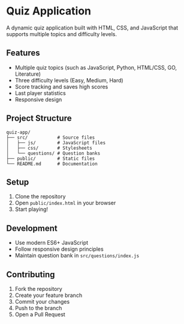 # Quiz Application

A dynamic quiz application built with HTML, CSS, and JavaScript that supports multiple topics and difficulty levels.

## Features

- Multiple quiz topics (such as JavaScript, Python, HTML/CSS, GO, Literature)
- Three difficulty levels (Easy, Medium, Hard)
- Score tracking and saves high scores
- Last player statistics
- Responsive design

## Project Structure

```
quiz-app/
├── src/           # Source files
│   ├── js/        # JavaScript files
│   ├── css/       # Stylesheets
│   └── questions/ # Question banks
├── public/        # Static files
└── README.md      # Documentation
```

## Setup

1. Clone the repository
2. Open `public/index.html` in your browser
3. Start playing!

## Development

- Use modern ES6+ JavaScript
- Follow responsive design principles
- Maintain question bank in `src/questions/index.js`

## Contributing

1. Fork the repository
2. Create your feature branch
3. Commit your changes
4. Push to the branch
5. Open a Pull Request